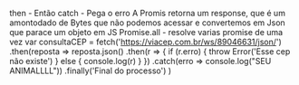 then - Então
catch - Pega o erro
A Promis retorna um response, que é um amontodado de Bytes
que não podemos acessar e convertemos em
Json que parace um objeto em JS
Promise.all - resolve varias promise de uma vez
var consultaCEP = fetch('https://viacep.com.br/ws/89046631/json/')
.then(reposta => reposta.json()
.then(r => {
if (r.erro) {
throw Error('Esse cep não existe')
} else {
console.log(r)
}
})
.catch(erro => console.log("SEU ANIMALLLL"))
.finally('Final do processo')
)


